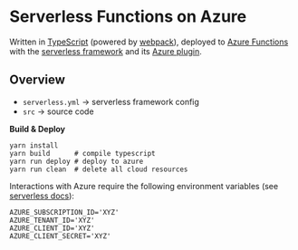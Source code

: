 # Serverless Functions on Azure

Written in [TypeScript](https://www.typescriptlang.org/) (powered by [webpack](https://webpack.js.org/)), deployed to [Azure Functions](https://azure.microsoft.com/en-us/services/functions/) with the [serverless framework](https://www.serverless.com/) and its [Azure plugin](https://github.com/serverless/serverless-azure-functions).

## Overview

* `serverless.yml` -> serverless framework config
* `src` -> source code

**Build & Deploy**

```shell
yarn install
yarn build      # compile typescript
yarn run deploy # deploy to azure
yarn run clean  # delete all cloud resources
```

Interactions with Azure require the following environment variables (see [serverless docs](https://www.serverless.com/framework/docs/providers/azure/guide/credentials/)):

```shell
AZURE_SUBSCRIPTION_ID='XYZ'
AZURE_TENANT_ID='XYZ'
AZURE_CLIENT_ID='XYZ'
AZURE_CLIENT_SECRET='XYZ'
```
